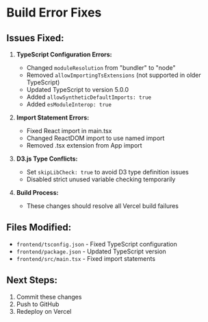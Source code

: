 # Build Error Fixes

## Issues Fixed:

1. **TypeScript Configuration Errors:**
   - Changed `moduleResolution` from "bundler" to "node"
   - Removed `allowImportingTsExtensions` (not supported in older TypeScript)
   - Updated TypeScript to version 5.0.0
   - Added `allowSyntheticDefaultImports: true`
   - Added `esModuleInterop: true`

2. **Import Statement Errors:**
   - Fixed React import in main.tsx
   - Changed ReactDOM import to use named import
   - Removed .tsx extension from App import

3. **D3.js Type Conflicts:**
   - Set `skipLibCheck: true` to avoid D3 type definition issues
   - Disabled strict unused variable checking temporarily

4. **Build Process:**
   - These changes should resolve all Vercel build failures

## Files Modified:
- `frontend/tsconfig.json` - Fixed TypeScript configuration
- `frontend/package.json` - Updated TypeScript version
- `frontend/src/main.tsx` - Fixed import statements

## Next Steps:
1. Commit these changes
2. Push to GitHub
3. Redeploy on Vercel 